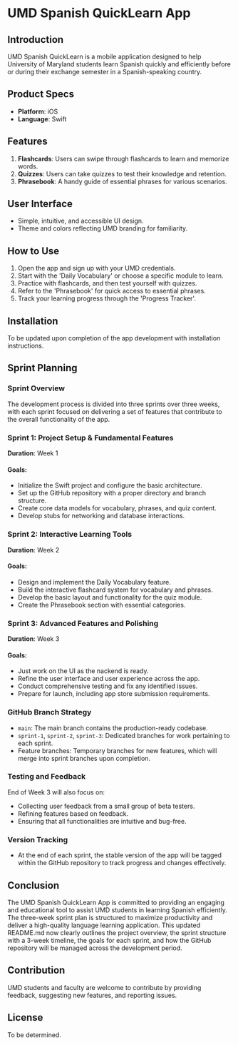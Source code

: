 # UMD Spanish QuickLearn App

## Introduction
UMD Spanish QuickLearn is a mobile application designed to help University of Maryland students learn Spanish quickly and efficiently before or during their exchange semester in a Spanish-speaking country.

## Product Specs
- **Platform**: iOS
- **Language**: Swift


## Features
1. **Flashcards**: Users can swipe through flashcards to learn and memorize words.
2. **Quizzes**: Users can take quizzes to test their knowledge and retention.
3. **Phrasebook**: A handy guide of essential phrases for various scenarios.


## User Interface
- Simple, intuitive, and accessible UI design.
- Theme and colors reflecting UMD branding for familiarity.

## How to Use
1. Open the app and sign up with your UMD credentials.
2. Start with the 'Daily Vocabulary' or choose a specific module to learn.
3. Practice with flashcards, and then test yourself with quizzes.
4. Refer to the 'Phrasebook' for quick access to essential phrases.
5. Track your learning progress through the 'Progress Tracker'.

## Installation
To be updated upon completion of the app development with installation instructions.


## Sprint Planning

### Sprint Overview
The development process is divided into three sprints over three weeks, with each sprint focused on delivering a set of features that contribute to the overall functionality of the app.

### Sprint 1: Project Setup & Fundamental Features
**Duration**: Week 1

#### Goals:
- Initialize the Swift project and configure the basic architecture.
- Set up the GitHub repository with a proper directory and branch structure.
- Create core data models for vocabulary, phrases, and quiz content.
- Develop stubs for networking and database interactions.
  
### Sprint 2: Interactive Learning Tools
**Duration**: Week 2

#### Goals:
- Design and implement the Daily Vocabulary feature.
- Build the interactive flashcard system for vocabulary and phrases.
- Develop the basic layout and functionality for the quiz module.
- Create the Phrasebook section with essential categories.

### Sprint 3: Advanced Features and Polishing
**Duration**: Week 3

#### Goals:
- Just work on the UI as the nackend is ready.
- Refine the user interface and user experience across the app.
- Conduct comprehensive testing and fix any identified issues.
- Prepare for launch, including app store submission requirements.

### GitHub Branch Strategy
- `main`: The main branch contains the production-ready codebase.
- `sprint-1`, `sprint-2`, `sprint-3`: Dedicated branches for work pertaining to each sprint.
- Feature branches: Temporary branches for new features, which will merge into sprint branches upon completion.

### Testing and Feedback
End of Week 3 will also focus on:
- Collecting user feedback from a small group of beta testers.
- Refining features based on feedback.
- Ensuring that all functionalities are intuitive and bug-free.

### Version Tracking
- At the end of each sprint, the stable version of the app will be tagged within the GitHub repository to track progress and changes effectively.

## Conclusion
The UMD Spanish QuickLearn App is committed to providing an engaging and educational tool to assist UMD students in learning Spanish efficiently. The three-week sprint plan is structured to maximize productivity and deliver a high-quality language learning application.
This updated README.md now clearly outlines the project overview, the sprint structure with a 3-week timeline, the goals for each sprint, and how the GitHub repository will be managed across the development period.



## Contribution
UMD students and faculty are welcome to contribute by providing feedback, suggesting new features, and reporting issues.

## License
To be determined.
